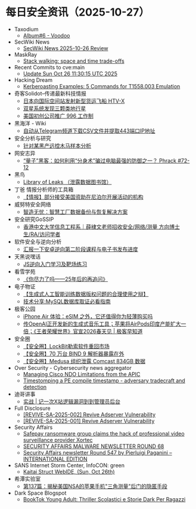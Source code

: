 # 每日安全资讯（2025-10-27）

- Taxodium
  - [Album#6 - Voodoo](https://taxodium.ink/album-6.html)
- SecWiki News
  - [SecWiki News 2025-10-26 Review](http://www.sec-wiki.com/?2025-10-26)
- MaskRay
  - [Stack walking: space and time trade-offs](https://maskray.me/blog/2025-10-26-stack-walking-space-and-time-trade-offs)
- Recent Commits to cve:main
  - [Update Sun Oct 26 11:30:15 UTC 2025](https://github.com/trickest/cve/commit/2492434aefa190e2ba9049f4a1461bb84ac8ed99)
- Hacking Dream
  - [Kerberoasting Examples: 5 Commands for T1558.003 Emulation](https://www.hackingdream.net/2025/10/kerberoasting-explained-Commands-for-T1558.003-emulation-purple-team.html)
- 奇客Solidot–传递最新科技情报
  - [日本向国际空间站发射新型货运飞船 HTV-X](https://www.solidot.org/story?sid=82642)
  - [双星系统发现三颗类地行星](https://www.solidot.org/story?sid=82641)
  - [美国初创公司推广 996 工作制](https://www.solidot.org/story?sid=82640)
- 黑海洋 - Wiki
  - [自动从Telegram频道下载CSV文件并提取443端口IP地址](https://blog.upx8.com/4887)
- 安全分析与研究
  - [针对某黑产远控木马样本分析](https://mp.weixin.qq.com/s?__biz=MzA4ODEyODA3MQ==&mid=2247493928&idx=1&sn=3cb312745cfc88924ede4004246e2e2d)
- 网安志异
  - [“量子”黑客：如何利用“分身术”骗过电脑最强的防御之一？ Phrack #72-12](https://mp.weixin.qq.com/s?__biz=MzAxNzYyNzMyNg==&mid=2664232751&idx=1&sn=986877db9d4675938b962fdfa5d151fe)
- 黑鸟
  - [Library of Leaks （泄露数据图书馆）](https://mp.weixin.qq.com/s?__biz=MzAxOTM1MDQ1NA==&mid=2451183166&idx=1&sn=c0481c3755aeb3bc6b04734530443b79)
- 丁爸 情报分析师的工具箱
  - [【情报】部分接受美国资助在尼泊尔开展活动的机构](https://mp.weixin.qq.com/s?__biz=MzI2MTE0NTE3Mw==&mid=2651152677&idx=1&sn=a8d79516841936ba3f2413f09b29ca39)
- 威努特安全网络
  - [智造无忧：智慧工厂数据备份与恢复解决方案](https://mp.weixin.qq.com/s?__biz=MzAwNTgyODU3NQ==&mid=2651136743&idx=1&sn=0ccab32dcd398cb94143a03ed87ff90f)
- 安全研究GoSSIP
  - [香港中文大学信息工程系｜薛棣文老师招收安全/网络/测量 方向博士生/RA/访问学者](https://mp.weixin.qq.com/s?__biz=Mzg5ODUxMzg0Ng==&mid=2247500872&idx=1&sn=445c17be2003a878982e544900f650c1)
- 软件安全与逆向分析
  - [汇报一下安卓逆向第二阶段课程与电子书发布进度](https://mp.weixin.qq.com/s?__biz=MzU3MTY5MzQxMA==&mid=2247484898&idx=1&sn=75274c3cdfe26b7aaa4fef5e91fa21d9)
- 天黑说嘿话
  - [JS逆向入门学习及靶场练习](https://mp.weixin.qq.com/s?__biz=MzI5NTQ5MTAzMA==&mid=2247484848&idx=1&sn=8caf8cd2a9997d248be8f6741098f5d5)
- 看雪学苑
  - [《你尽力了吗——25年后的再追问》](https://mp.weixin.qq.com/s?__biz=MjM5NTc2MDYxMw==&mid=2458602705&idx=1&sn=6b07c5c494abfe4cc13cd601c9c5cce3)
- 电子物证
  - [【生成式人工智能训练数据版权问题的合理使用之辩】](https://mp.weixin.qq.com/s?__biz=MzAwNDcwMDgzMA==&mid=2651048723&idx=1&sn=7ebddaadd30c462d522762702ca2358b)
  - [技术分享:MySQL数据库取证必看指南](https://mp.weixin.qq.com/s?__biz=MzAwNDcwMDgzMA==&mid=2651048723&idx=2&sn=d69556d7288f405a89083107e377eba2)
- 极客公园
  - [​iPhone Air 体验：eSIM 之外，它还值得你为轻薄购买吗](https://mp.weixin.qq.com/s?__biz=MTMwNDMwODQ0MQ==&mid=2653089303&idx=1&sn=6e175cf8744b81b3f6f87810201cc94b)
  - [传OpenAI正开发新的生成式音乐工具；苹果将AirPods印度产能扩大一倍；《王者荣耀世界》官宣2026春天见 | 极客早知道](https://mp.weixin.qq.com/s?__biz=MTMwNDMwODQ0MQ==&mid=2653089302&idx=1&sn=f73b97816607bede9a03bb6f32b999d6)
- 安全圈
  - [【安全圈】LockBit勒索软件重回市场](https://mp.weixin.qq.com/s?__biz=MzIzMzE4NDU1OQ==&mid=2652072410&idx=1&sn=0dc23c998d5d2e0b9b5630b9701d2874)
  - [【安全圈】70 万台 BIND 9 解析器暴露在外](https://mp.weixin.qq.com/s?__biz=MzIzMzE4NDU1OQ==&mid=2652072410&idx=2&sn=8e0874b431223b0f05c89c2b40875232)
  - [【安全圈】Medusa 组织泄露 Comcast 834GB 数据](https://mp.weixin.qq.com/s?__biz=MzIzMzE4NDU1OQ==&mid=2652072410&idx=4&sn=401a3964deb902d86e5c07bd5b31b2f3)
- Over Security - Cybersecurity news aggregator
  - [Managing Cisco NDO Limitations from the APIC](https://www.adainese.it/blog/2025/10/26/managing-cisco-ndo-limitations-from-the-apic/)
  - [Timestomping a PE compile timestamp - adversary tradecraft and detection](https://fluxsec.red/timestomping-pe-compile-time)
- 迪哥讲事
  - [实战 | 记一次X站逻辑漏洞到到管理员后台](https://mp.weixin.qq.com/s?__biz=MzIzMTIzNTM0MA==&mid=2247498465&idx=1&sn=376cefca383754d3b7c2740f994bfd46)
- Full Disclosure
  - [[REVIVE-SA-2025-002] Revive Adserver Vulnerability](https://seclists.org/fulldisclosure/2025/Oct/21)
  - [[REVIVE-SA-2025-001] Revive Adserver Vulnerability](https://seclists.org/fulldisclosure/2025/Oct/20)
- Security Affairs
  - [Safepay ransomware group claims the hack of professional video surveillance provider Xortec](https://securityaffairs.com/183868/malware/safepay-ransomware-group-claims-the-hack-of-professional-video-surveillance-provider-xortec.html)
  - [SECURITY AFFAIRS MALWARE NEWSLETTER ROUND 68](https://securityaffairs.com/183862/security/security-affairs-malware-newsletter-round-68.html)
  - [Security Affairs newsletter Round 547 by Pierluigi Paganini – INTERNATIONAL EDITION](https://securityaffairs.com/183850/breaking-news/security-affairs-newsletter-round-547-by-pierluigi-paganini-international-edition.html)
- SANS Internet Storm Center, InfoCON: green
  - [Kaitai Struct WebIDE, (Sun, Oct 26th)](https://isc.sans.edu/diary/rss/32422)
- 希潭实验室
  - [第137篇：揭秘美国NSA的苹果手机"三角测量"后门的隐匿手段](https://mp.weixin.qq.com/s?__biz=MzkzMjI1NjI3Ng==&mid=2247487831&idx=1&sn=37774859c0954949a4d2b6050f66f273)
- Dark Space Blogspot
  - [BookTok Young Adult: Thriller Scolastici e Storie Dark Per Ragazzi](http://darkwhite666.blogspot.com/2025/10/booktok-young-adult-mystery-thriller.html)
